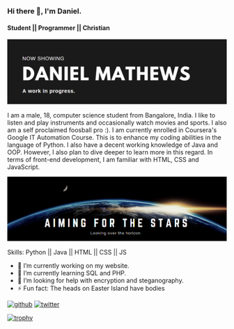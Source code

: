 ### Hi there 👋, I'm Daniel.
#### Student || Programmer || Christian
![Student || Programmer || Christian](https://github.com/Daniel-Mathews/Daniel-Mathews/blob/main/Github%20banner%201.png?raw=true)

I am a male, 18, computer science student from Bangalore, India. I like to listen and play instruments and occasionally watch movies and sports. I also am a self proclaimed foosball pro :). 
I am currently enrolled in Coursera's Google IT Automation Course. This is to enhance my coding abilities in the language of Python. I also have a decent working knowledge of Java and OOP. However, I also plan to dive deeper to learn more in this regard.
In terms of front-end development, I am familiar with HTML, CSS and JavaScript.


![](https://github.com/Daniel-Mathews/Daniel-Mathews/blob/main/Github%20banner%202.png?raw=true)


Skills: Python || Java || HTML || CSS || JS

- 🔭 I’m currently working on my website. 
- 🌱 I’m currently learning SQL and PHP. 
- 🤔 I’m looking for help with encryption and steganography. 
- ⚡ Fun fact: The heads on Easter Island have bodies 


[<img src='https://cdn.jsdelivr.net/npm/simple-icons@3.0.1/icons/github.svg' alt='github' height='40'>](https://github.com/Daniel-Mathews)  [<img src='https://cdn.jsdelivr.net/npm/simple-icons@3.0.1/icons/twitter.svg' alt='twitter' height='40'>](https://twitter.com/DanielMathewss)  

[![trophy](https://github-profile-trophy.vercel.app/?username=Daniel-Mathews)](https://github.com/ryo-ma/github-profile-trophy)




